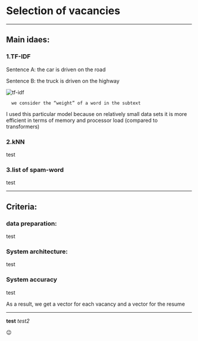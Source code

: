 # Selection of vacancies
___
## Main idaes: 
### 1.TF-IDF
  Sentence A: the car is driven on the road
  
  Sentence B: the truck is driven on the highway
  
  ![tf-idf](https://github.com/djitoro/RTU_LAB_textProject/blob/main/pictures/tf-idf-4.png)
      
      we consider the “weight” of a word in the subtext
 
  I used this particular model because on relatively small data sets it is more efficient in terms of memory and processor load (compared to transformers)
### 2.kNN
  test 
### 3.list of spam-word
  test
___ 
## Criteria: 
### data preparation:
test 
### System architecture:
test
### System accuracy
test


As a result, we get a vector for each vacancy and a vector for the resume
___

**test**
*test2*

:wink:
